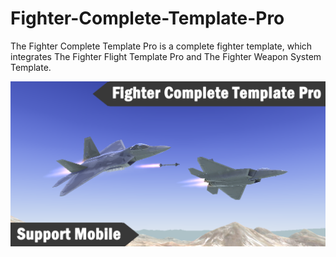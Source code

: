# Fighter-Complete-Template-Pro
The Fighter Complete Template Pro is a complete fighter template, which integrates The Fighter Flight Template Pro and The Fighter Weapon System Template.

![image](https://github.com/swordmaster003/Fighter-Complete-Template-Pro/blob/master/Screenshots/Cover.png)
